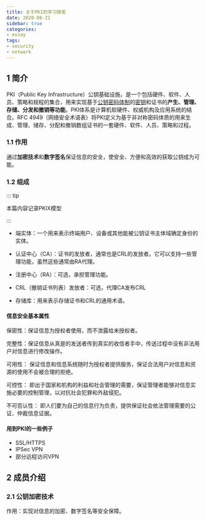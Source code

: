 ```yaml
---
title: 关于PKI的学习随笔
date: 2020-06-21
sidebar: true
categories: 
- essay
tags: 
- security
- network
---
```


## 1 简介

PKI（Public Key Infrastructure）公钥基础设施，是一个包括硬件、软件、人员、策略和规程的集合，用来实现基于[公钥密码体制](https://baike.baidu.com/item/公钥密码体制/10392876)的[密钥](https://baike.baidu.com/item/密钥/101144)和证书的**产生、管理、存储、分发和撤销等功能**。PKI体系是计算机软硬件、权威机构及应用系统的结合。RFC 4949（网络安全术语表）将PKI定义为基于非对称密码体质的用来生成、管理、储存、分配和撤销数组证书的一套硬件、软件、人员、策略和过程。

### 1.1 作用

通过**加密技术**和**数字签名**保证信息的安全，使安全、方便和高效的获取公钥成为可能。

### 1.2 组成

::: tip

本篇内容记录PKIX模型

:::

- 端实体：一个用来表示终端用户、设备或其他能被公钥证书主体域确定身份的实体。

- 认证中心（CA）：证书的发放者，通常也是CRL的发放者。它可以支持一些管理功能，虽然这些通常由RA代理。
- 注册中心（RA）：可选，承担管理功能。
- CRL（撤销证书列表）发放者：可选，代理CA发布CRL
- 存储库：用来表示存储证书和CRL的通用术语。

#### 信息安全基本属性

保密性：保证信息为授权者使用，而不泄露给未授权者。

完整性：保证信息从真是的发送者传到真实的收信者手中，传送过程中没有非法用户对信息进行修改操作。

可用性： 保证信息和信息系统随时为授权者提供服务，保证合法用户对信息和资源的使用不会被合理的拒绝。

可控性： 即出于国家和机构的利益和社会管理的需要，保证管理者能够对信息实施必要的控制管理，以对抗社会犯罪和外敌侵犯。

不可否认性： 即人们要为自己的信息行为负责，提供保证社会依法管理需要的公证、仲裁信息证据。

#### 用到PKI的一些例子

- SSL/HTTPS
- IPSec VPN
- 部分远程访问VPN

## 2 成员介绍

### 2.1 公钥加密技术

作用：实现对信息的加密、数字签名等安全保障。